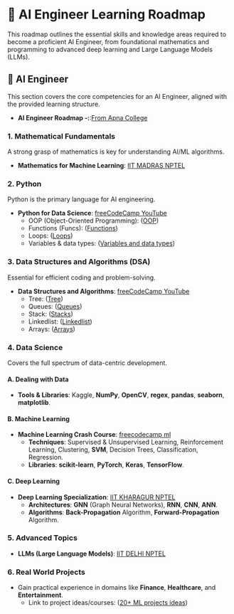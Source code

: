 # 🤖 AI Engineer Learning Roadmap

This roadmap outlines the essential skills and knowledge areas required to become a proficient AI Engineer, from foundational mathematics and programming to advanced deep learning and Large Language Models (LLMs).

## 🧠 AI Engineer

This section covers the core competencies for an AI Engineer, aligned with the provided learning structure.

* **AI Engineer Roadmap -:**:[From Apna College](https://youtu.be/t9MJ1gxcJ4w?si=q9vHht1gZATGpUsK)

### 1. Mathematical Fundamentals

A strong grasp of mathematics is key for understanding AI/ML algorithms.

* **Mathematics for Machine Learning**: [IIT MADRAS NPTEL](https://nptel.ac.in/courses/106106139)


### 2. Python

Python is the primary language for AI engineering.

* **Python for Data Science**: [freeCodeCamp YouTube](https://youtu.be/GPVsHOlRBBI?si=cFgTTtIkn2hdEIH5)
    * OOP (Object-Oriented Programming): ([OOP](https://youtu.be/HeW-D6KpDwY?si=K2SGwYWTXGcmaEaJ))
    * Functions (Funcs): ([Functions](https://youtu.be/OvTH-7ESoRA?si=ZpYth4Ifb0HvA5jg))
    * Loops: ([Loops](https://youtu.be/S73thl0AyFU?si=Takm4JG0VS8lRope))
    * Variables & data types: ([Variables and data types](https://youtu.be/t2_Q2BRzeEE?si=nWYgmB0YalXTlztO))

### 3. Data Structures and Algorithms (DSA)

Essential for efficient coding and problem-solving.

* **Data Structures and Algorithms**: [freeCodeCamp YouTube](https://www.youtube.com/watch?v=8hly31xKli0)
    * Tree: ([Tree](https://youtu.be/4r_XR9fUPhQ?si=bZ7jO3AdrYc7PYg6))
    * Queues: ([Queues](https://youtu.be/rUUrmGKYwHw?si=kVOjeMhCP3I4359X))
    * Stack: ([Stacks](https://youtu.be/zwb3GmNAtFk?si=BBi28rFArW5mbpPG))
    * Linkedlist: ([Linkedlist](https://youtu.be/qp8u-frRAnU?si=OHwWkO7wQBQYxWfZ))
    * Arrays: ([Arrays](https://youtu.be/gDqQf4Ekr2A?si=ywO_hBNYGq_FtaLo))

### 4. Data Science

Covers the full spectrum of data-centric development.

#### A. Dealing with Data

* **Tools & Libraries**: Kaggle, **NumPy**, **OpenCV**, **regex**, **pandas**, **seaborn**, **matplotlib**.

#### B. Machine Learning

* **Machine Learning Crash Course**: [freecodecamp ml](https://youtu.be/hDKCxebp88A?si=JWH3hgp4CowYA-lr)
    * **Techniques**: Supervised & Unsupervised Learning, Reinforcement Learning, Clustering, **SVM**, Decision Trees, Classification, Regression.
    * **Libraries**: **scikit-learn**, **PyTorch**, **Keras**, **TensorFlow**.

#### C. Deep Learning

* **Deep Learning Specialization**: [IIT KHARAGUR NPTEL](https://nptel.ac.in/courses/106105215)
    * **Architectures**: **GNN** (Graph Neural Networks), **RNN**, **CNN**, **ANN**.
    * **Algorithms**: **Back-Propagation** Algorithm, **Forward-Propagation** Algorithm.

### 5. Advanced Topics

* **LLMs (Large Language Models)**: [IIT DELHI NPTEL](https://nptel.ac.in/courses/106102576)

### 6. Real World Projects

* Gain practical experience in domains like **Finance**, **Healthcare**, and **Entertainment**.
    * Link to project ideas/courses: ([20+ ML projects ideas](https://youtu.be/QlbyGPVaRSE?si=TvqB-5qQommLGhCQ))